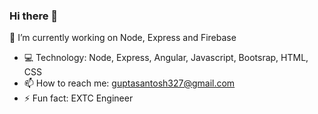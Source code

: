 ### Hi there 👋
📣 I’m currently working on Node, Express and Firebase
- 💻 Technology: Node, Express, Angular, Javascript, Bootsrap, HTML, CSS
- 📫 How to reach me: guptasantosh327@gmail.com
- ⚡ Fun fact: EXTC Engineer
<!--
**guptasantosh327/guptasantosh327** is a ✨ _special_ ✨ repository because its `README.md` (this file) appears on your GitHub profile.

Here are some ideas to get you started:

- 🔭 I’m currently working on ...
- 🌱 I’m currently learning Node, Express, Firebase
- 👯 I’m looking to collaborate on ...
- 🤔 I’m looking for help with ...
- 💬 Ask me about ...
- 📫 How to reach me: guptasanosh327@gmail.com
- 😄 Pronouns: ...
- ⚡ Fun fact: EXTC Engineer
-->
